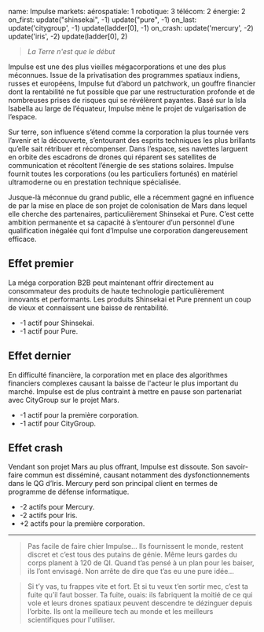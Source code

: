 name: Impulse
markets:
    aérospatiale: 1
    robotique: 3
    télécom: 2
    énergie: 2
on_first:
    update("shinsekai", -1)
    update("pure", -1)
on_last:
    update('citygroup', -1)
    update(ladder[0], -1)
on_crash:
    update('mercury', -2)
    update('iris', -2)
    update(ladder[0], 2)

> *La Terre n'est que le début*

Impulse est une des plus vieilles mégacorporations et une des plus méconnues. Issue de la privatisation des programmes spatiaux indiens, russes et européens, Impulse fut d’abord un patchwork, un gouffre financier dont la rentabilité ne fut possible que par une restructuration profonde et de nombreuses prises de risques qui se révélèrent payantes. Basé sur la Isla Isabella au large de l’équateur, Impulse mène le projet de vulgarisation de l’espace. 

Sur terre, son influence s’étend comme la corporation la plus tournée vers l’avenir et la découverte, s’entourant des esprits techniques les plus brillants qu’elle sait rétribuer et récompenser. Dans l’espace, ses navettes larguent en orbite des escadrons de drones qui réparent ses satellites de communication et récoltent l’énergie de ses stations solaires. Impulse fournit toutes les corporations (ou les particuliers fortunés) en matériel ultramoderne ou en prestation technique spécialisée. 

Jusque-là méconnue du grand public, elle a récemment gagné en influence de par la mise en place de son projet de colonisation de Mars dans lequel elle cherche des partenaires, particulièrement Shinsekai et Pure. C’est cette ambition permanente et sa capacité à s’entourer d’un personnel d’une qualification inégalée qui font d’Impulse une corporation dangereusement efficace.

## Effet premier
La méga corporation B2B peut maintenant offrir directement au consommateur des produits de haute technologie particulièrement innovants et performants. Les produits Shinsekai et Pure prennent un coup de vieux et connaissent une baisse de rentabilité.

* -1 actif pour Shinsekai.
* -1 actif pour Pure.

## Effet dernier
En difficulté financière, la corporation met en place des algorithmes financiers complexes causant la baisse de l'acteur le plus important du marché. Impulse est de plus contraint à mettre en pause son partenariat avec CityGroup sur le projet Mars.

* -1 actif pour la première corporation.
* -1 actif pour CityGroup.

## Effet crash
Vendant son projet Mars au plus offrant, Impulse est dissoute. Son savoir-faire commun est disséminé, causant notamment des dysfonctionnements dans le QG d’Iris. Mercury perd son principal client en termes de programme de défense informatique.

* -2 actifs pour Mercury.
* -2 actifs pour Iris.
* +2 actifs pour la première corporation.

----

>Pas facile de faire chier Impulse… Ils fournissent le monde, restent discret et c’est tous des putains de génie. Même leurs gardes du corps planent à 120 de QI. Quand t’as pensé à un plan pour les baiser, ils l’ont envisagé. Non arrête de dire que t’as eu une pure idée… 

>Si t’y vas, tu frappes vite et fort. Et si tu veux t’en sortir mec, c’est ta fuite qu’il faut bosser. Ta fuite, ouais: ils fabriquent la moitié de ce qui vole et leurs drones spatiaux peuvent descendre te dézinguer depuis l’orbite. Ils ont la meilleure tech au monde et les meilleurs scientifiques pour l'utiliser.
